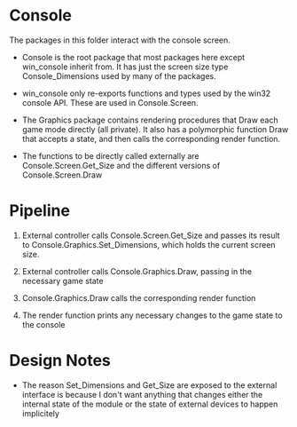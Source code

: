 # Console

The packages in this folder interact with the console screen.

- Console is the root package that most packages here except win_console inherit from. It has just the screen size type Console_Dimensions used by many of the packages.

- win_console only re-exports functions and types used by the win32 console API. These are used in Console.Screen.

- The Graphics package contains rendering procedures that Draw each game mode directly (all private). It also has a polymorphic function Draw that accepts a state, and then calls the corresponding render function.

- The functions to be directly called externally are Console.Screen.Get_Size and the different versions of Console.Screen.Draw


# Pipeline

1. External controller calls Console.Screen.Get_Size and passes its result to Console.Graphics.Set_Dimensions, which holds the current screen size.

2. External controller calls Console.Graphics.Draw, passing in the necessary game state

3. Console.Graphics.Draw calls the corresponding render function

4. The render function prints any necessary changes to the game state to the console

# Design Notes

- The reason Set_Dimensions and Get_Size are exposed to the external interface is because I don't want anything that changes either the internal state of the module or the state of external devices to happen implicitely